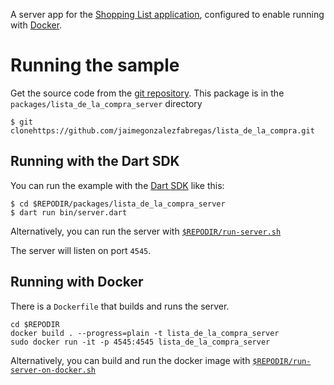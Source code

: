 A server app for the [Shopping List application](https://f-droid.org/en/packages/com.jaimegonzalezfabregas.shoppinglist/),
configured to enable running with [Docker](https://www.docker.com/).

# Running the sample

Get the source code from the [git repository](https://github.com/jaimegonzalezfabregas/lista_de_la_compra). This package is in the `packages/lista_de_la_compra_server` directory

```
$ git clonehttps://github.com/jaimegonzalezfabregas/lista_de_la_compra.git
```


## Running with the Dart SDK

You can run the example with the [Dart SDK](https://dart.dev/get-dart)
like this:

```
$ cd $REPODIR/packages/lista_de_la_compra_server
$ dart run bin/server.dart
```

Alternatively, you can run the server with [`$REPODIR/run-server.sh`](../../run-server.sh)

The server will listen on port `4545`.

## Running with Docker

There is a `Dockerfile` that builds and runs the server. 

```
cd $REPODIR
docker build . --progress=plain -t lista_de_la_compra_server
sudo docker run -it -p 4545:4545 lista_de_la_compra_server
```

Alternatively, you can build and run the docker image with [`$REPODIR/run-server-on-docker.sh`](../../run-server-on-docker-sh)
